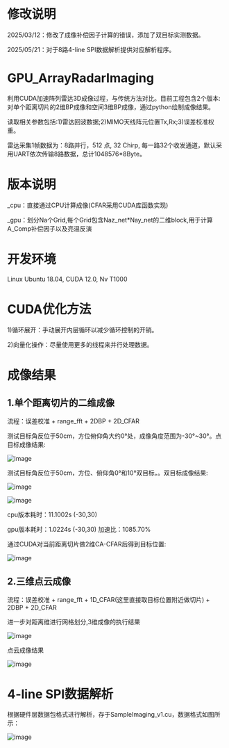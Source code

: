 # 修改说明
2025/03/12：修改了成像补偿因子计算的错误，添加了双目标实测数据。

2025/05/21：对于8路4-line SPI数据解析提供对应解析程序。

# GPU_ArrayRadarImaging
利用CUDA加速阵列雷达3D成像过程，与传统方法对比。目前工程包含2个版本:对单个距离切片的2维BP成像和空间3维BP成像，通过python绘制成像结果。

读取相关参数包括:1)雷达回波数据;2)MIMO天线阵元位置Tx,Rx;3)误差校准权重。

雷达采集1帧数据为：8路并行，512 点, 32 Chirp, 每一路32个收发通道，默认采用UART依次传输8路数据，总计1048576*8Byte。

# 版本说明
_cpu：直接通过CPU计算成像(CFAR采用CUDA库函数实现)

_gpu：划分Na个Grid,每个Grid包含Naz_net*Nay_net的二维block,用于计算A_Comp补偿因子以及亮温反演

# 开发环境
Linux Ubuntu 18.04, CUDA 12.0, Nv T1000

# CUDA优化方法
1)循环展开：手动展开内层循环以减少循环控制的开销。

2)向量化操作：尽量使用更多的线程来并行处理数据。

# 成像结果
## 1.单个距离切片的二维成像

流程：误差校准 + range_fft + 2DBP + 2D_CFAR

测试目标角反位于50cm，方位俯仰角大约0°处，成像角度范围为-30°~30°。点目标成像结果:

![image](image/单目标.png)

测试目标角反位于50cm，方位、俯仰角0°和10°双目标，。双目标成像结果:

![image](image/双目标1.png)

![image](image/双目标2.png)

cpu版本耗时：11.1002s (-30,30)

gpu版本耗时：1.0224s (-30,30)      加速比：1085.70%

通过CUDA对当前距离切片做2维CA-CFAR后得到目标位置:

![image](image/点目标CFAR.png)

## 2.三维点云成像

流程：误差校准 + range_fft + 1D_CFAR(这里直接取目标位置附近做切片) + 2DBP + 2D_CFAR

进一步对距离维进行网格划分,3维成像的执行结果

![image](image/3D成像运行结果.jpg)

点云成像结果

![image](image/点目标点云.png)

# 4-line SPI数据解析

根据硬件层数据包格式进行解析，存于SampleImaging_v1.cu，数据格式如图所示：

![image](image/雷达回波解析.png)

